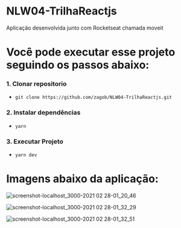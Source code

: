 # NLW04-TrilhaReactjs
Aplicação desenvolvida junto com Rocketseat chamada moveit

# Você pode executar esse projeto seguindo os passos abaixo:

### 1. Clonar repositorio
- ```git clone https://github.com/zagob/NLW04-TrilhaReactjs.git```

### 2. Instalar dependências
- ```yarn```

### 3. Executar Projeto
- ```yarn dev```

##

# Imagens abaixo da aplicação:

![screenshot-localhost_3000-2021 02 28-01_20_46](https://user-images.githubusercontent.com/30050630/109408025-7c0f4c80-7964-11eb-90ae-b29426c217b3.png)

![screenshot-localhost_3000-2021 02 28-01_32_29](https://user-images.githubusercontent.com/30050630/109408081-e9bb7880-7964-11eb-88de-7588848ac967.png)

![screenshot-localhost_3000-2021 02 28-01_32_51](https://user-images.githubusercontent.com/30050630/109408083-efb15980-7964-11eb-8c01-62f1e8fd0560.png)
